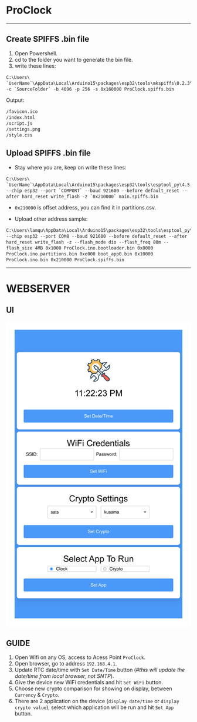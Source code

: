# ProClock
---

## Create SPIFFS .bin file
1. Open Powershell.
2. cd to the folder you want to generate the bin file.
3. write these lines:
```shell
C:\Users\ `UserName`\AppData\Local\Arduino15\packages\esp32\tools\mkspiffs\0.2.3\mkspiffs.exe -c `SourceFolder` -b 4096 -p 256 -s 0x160000 ProClock.spiffs.bin
```

Output:
```shell
/favicon.ico
/index.html
/script.js
/settings.png
/style.css
```

## Upload SPIFFS .bin file
- Stay where you are, keep on write these lines:
```shell
C:\Users\ `UserName`\AppData\Local\Arduino15\packages\esp32\tools\esptool_py\4.5.1\esptool.exe --chip esp32 --port `COMPORT` --baud 921600 --before default_reset --after hard_reset write_flash -z `0x210000` main.spiffs.bin
```
- `0x210000` is offset address, you can find it in partitions.csv.

- Upload other address sample:
```shell
C:\Users\lamqu\AppData\Local\Arduino15\packages\esp32\tools\esptool_py\4.5.1\esptool.exe --chip esp32 --port COM8 --baud 921600 --before default_reset --after hard_reset write_flash -z --flash_mode dio --flash_freq 80m --flash_size 4MB 0x1000 ProClock.ino.bootloader.bin 0x8000 ProClock.ino.partitions.bin 0xe000 boot_app0.bin 0x10000 ProClock.ino.bin 0x210000 ProClock.spiffs.bin
```
---
# WEBSERVER

## UI

![image](images/ProClock_Web_Server.png)

## GUIDE

1. Open Wifi on any OS, access to Acess Point `ProClock`.
2. Open browser, go to address `192.168.4.1`.
3. Update RTC date/time with `Set Date/Time` button (#_this will update the date/time from local browser, not SNTP_).
4. Give the device new WiFi credentials and hit `Set WiFi` button.
5. Choose new crypto comparison for showing on display, between `Currency` & `Crypto`.
6. There are 2 application on the device (`display date/time` or `display crypto value`), select which application will be run and hit `Set App` button.